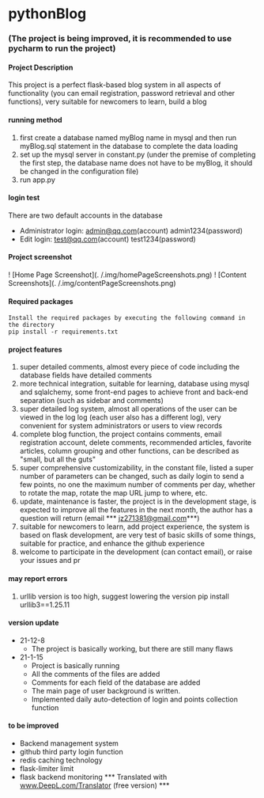 # pythonBlog

### (The project is being improved, it is recommended to use pycharm to run the project)

#### Project Description

This project is a perfect flask-based blog system in all aspects of functionality (you can email registration, password retrieval and other functions), very suitable for newcomers to learn, build a blog



#### running method

1. first create a database named myBlog name in mysql and then run myBlog.sql statement in the database to complete the data loading
2. set up the mysql server in constant.py (under the premise of completing the first step, the database name does not have to be myBlog, it should be changed in the configuration file)
3. run app.py

#### login test

There are two default accounts in the database

- Administrator login: admin@qq.com(account) admin1234(password)
- Edit login: test@qq.com(account) test1234(password)

#### Project screenshot

! [Home Page Screenshot](. /.img/homePageScreenshots.png)
! [Content Screenshots](. /.img/contentPageScreenshots.png)

#### Required packages

````
Install the required packages by executing the following command in the directory
pip install -r requirements.txt
````

#### project features

1. super detailed comments, almost every piece of code including the database fields have detailed comments
2. more technical integration, suitable for learning, database using mysql and sqlalchemy, some front-end pages to achieve front and back-end separation (such as sidebar and comments)
3. super detailed log system, almost all operations of the user can be viewed in the log log (each user also has a different log), very convenient for system administrators or users to view records
4. complete blog function, the project contains comments, email registration account, delete comments, recommended articles, favorite articles, column grouping and other functions, can be described as "small, but all the guts"
5. super comprehensive customizability, in the constant file, listed a super number of parameters can be changed, such as daily login to send a few points, no one the maximum number of comments per day, whether to rotate the map, rotate the map URL jump to where, etc.
6. update, maintenance is faster, the project is in the development stage, is expected to improve all the features in the next month, the author has a question will return (email *** jz271381@gmail.com***)
7. suitable for newcomers to learn, add project experience, the system is based on flask development, are very test of basic skills of some things, suitable for practice, and enhance the github experience
8. welcome to participate in the development (can contact email), or raise your issues and pr

#### may report errors

1. urllib version is too high, suggest lowering the version pip install urllib3==1.25.11

#### version update

- 21-12-8 
    - The project is basically working, but there are still many flaws
- 21-1-15 
    - Project is basically running
    - All the comments of the files are added
    - Comments for each field of the database are added
    - The main page of user background is written.
    - Implemented daily auto-detection of login and points collection function

#### to be improved

- Backend management system
- github third party login function
- redis caching technology
- flask-limiter limit
- flask backend monitoring
*** Translated with www.DeepL.com/Translator (free version) ***

